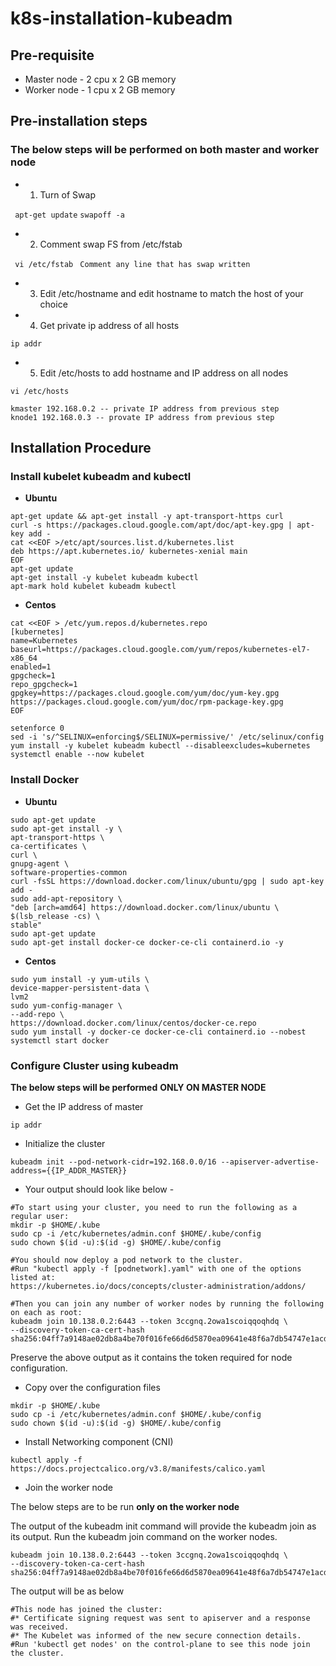 # k8s-installation-kubeadm

## Pre-requisite

* Master node - 2 cpu x 2 GB memory
* Worker node - 1 cpu x 2 GB memory

## Pre-installation steps

### The below steps will be performed on both master and worker node

*  1. Turn of Swap

` apt-get update`
` swapoff -a `

*  2. Comment swap FS from /etc/fstab

` vi /etc/fstab`
` Comment any line that has swap written`

*  3. Edit /etc/hostname and edit hostname to match the host of your choice

*  4. Get private ip address of all hosts

` ip addr `

*  5. Edit /etc/hosts to add hostname and IP address on all nodes

` vi /etc/hosts `
~~~
kmaster 192.168.0.2 -- private IP address from previous step
knode1 192.168.0.3 -- provate IP address from previous step
~~~

## Installation Procedure

### Install kubelet kubeadm and kubectl

*  **Ubuntu**

```
apt-get update && apt-get install -y apt-transport-https curl
curl -s https://packages.cloud.google.com/apt/doc/apt-key.gpg | apt-key add -
cat <<EOF >/etc/apt/sources.list.d/kubernetes.list
deb https://apt.kubernetes.io/ kubernetes-xenial main
EOF
apt-get update
apt-get install -y kubelet kubeadm kubectl
apt-mark hold kubelet kubeadm kubectl
```

*  **Centos**

```
cat <<EOF > /etc/yum.repos.d/kubernetes.repo
[kubernetes]
name=Kubernetes
baseurl=https://packages.cloud.google.com/yum/repos/kubernetes-el7-x86_64
enabled=1
gpgcheck=1
repo_gpgcheck=1
gpgkey=https://packages.cloud.google.com/yum/doc/yum-key.gpg https://packages.cloud.google.com/yum/doc/rpm-package-key.gpg
EOF

setenforce 0
sed -i 's/^SELINUX=enforcing$/SELINUX=permissive/' /etc/selinux/config
yum install -y kubelet kubeadm kubectl --disableexcludes=kubernetes
systemctl enable --now kubelet
```

### Install Docker

*  **Ubuntu**

```
sudo apt-get update
sudo apt-get install -y \
apt-transport-https \
ca-certificates \
curl \
gnupg-agent \
software-properties-common
curl -fsSL https://download.docker.com/linux/ubuntu/gpg | sudo apt-key add -
sudo add-apt-repository \
"deb [arch=amd64] https://download.docker.com/linux/ubuntu \
$(lsb_release -cs) \
stable"
sudo apt-get update
sudo apt-get install docker-ce docker-ce-cli containerd.io -y
```

*  **Centos**

```
sudo yum install -y yum-utils \
device-mapper-persistent-data \
lvm2
sudo yum-config-manager \
--add-repo \
https://download.docker.com/linux/centos/docker-ce.repo
sudo yum install -y docker-ce docker-ce-cli containerd.io --nobest
systemctl start docker
```

### Configure Cluster using kubeadm

**The below steps will be performed**  __**ONLY ON MASTER NODE**__

* Get the IP address of master

```
ip addr
```

* Initialize the cluster

```
kubeadm init --pod-network-cidr=192.168.0.0/16 --apiserver-advertise-address={{IP_ADDR_MASTER}}
```

* Your output should look like below -

```
#To start using your cluster, you need to run the following as a regular user:
mkdir -p $HOME/.kube
sudo cp -i /etc/kubernetes/admin.conf $HOME/.kube/config
sudo chown $(id -u):$(id -g) $HOME/.kube/config

#You should now deploy a pod network to the cluster.
#Run "kubectl apply -f [podnetwork].yaml" with one of the options listed at:
https://kubernetes.io/docs/concepts/cluster-administration/addons/

#Then you can join any number of worker nodes by running the following on each as root:
kubeadm join 10.138.0.2:6443 --token 3ccgnq.2owa1scoiqqoqhdq \
--discovery-token-ca-cert-hash sha256:04ff7a9148ae02db8a4be70f016fe66d6d5870ea09641e48f6a7db54747e1acd
```

Preserve the above output as it contains the token required for node configuration.

* Copy over the configuration files

```
mkdir -p $HOME/.kube
sudo cp -i /etc/kubernetes/admin.conf $HOME/.kube/config
sudo chown $(id -u):$(id -g) $HOME/.kube/config

```

* Install Networking component (CNI)

```
kubectl apply -f https://docs.projectcalico.org/v3.8/manifests/calico.yaml
```

* Join the worker node

The below steps are to be run __**only on the worker node**__

The output of the kubeadm init command will provide the kubeadm join as its output. Run the kubeadm join command on the worker nodes.

```
kubeadm join 10.138.0.2:6443 --token 3ccgnq.2owa1scoiqqoqhdq \
--discovery-token-ca-cert-hash sha256:04ff7a9148ae02db8a4be70f016fe66d6d5870ea09641e48f6a7db54747e1acd
```

The output will be as below

```
#This node has joined the cluster:
#* Certificate signing request was sent to apiserver and a response was received.
#* The Kubelet was informed of the new secure connection details.
#Run 'kubectl get nodes' on the control-plane to see this node join the cluster.
```